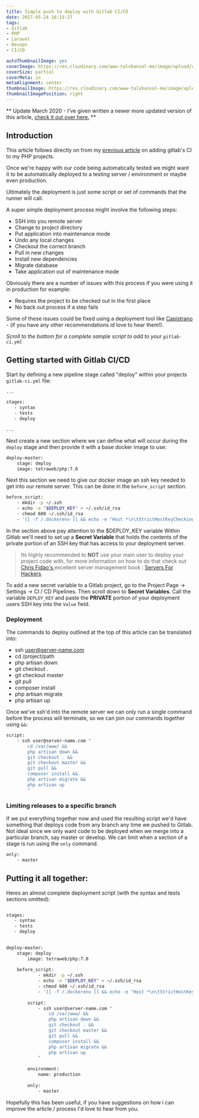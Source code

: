 ```yaml
---
title: Simple push to deploy with Gitlab CI/CD
date: 2017-05-24 16:15:27
tags:
- Gitlab
- PHP
- Laravel
- Devops
- CI/CD

autoThumbnailImage: yes
coverImage: https://res.cloudinary.com/www-talvbansal-me/image/upload/c_scale,w_1600/v1555352778/posts/westminister-sunset.jpg
coverSize: partial
coverMeta: in
metaAlignment: center
thumbnailImage: https://res.cloudinary.com/www-talvbansal-me/image/upload/c_scale,w_280/v1555352778/posts/westminister-sunset.jpg
thumbnailImagePosition: right
---
```


** Update March 2020 - I've given written a newer more updated version of this article, [check it out over here.](/blog/in-depth-gitlab-ci-cd-with-laravel-apps/) **

## Introduction

This article follows directly on from my [previous article](/blog/gitlab-ci-for-php-applications) on adding gitlab's CI to my PHP projects.

Once we're happy with our code being automatically tested we might want it to be automatically deployed to a testing server / environment or maybe even production. 
<!-- more -->
Ultimately the deployment is just some script or set of commands that the runner will call. 

A super simple deployment process might involve the following steps:
- SSH into you remote server
- Change to project directory
- Put application into maintenance mode 
- Undo any local changes 
- Checkout the correct branch 
- Pull in new changes
- Install new dependencies
- Migrate database
- Take application out of maintenance mode

Obviously there are a number of issues with this process if you were using it in production for example: 
- Requires the project to be checked out in the first place
- No back out process if a step fails

Some of these issues could be fixed using a deployment tool like [Capistrano](http://capistranorb.com/) - (if you have any other recommendations id love to hear them!).

*Scroll to the bottom for a complete sample script to add to your `gitlab-ci.yml`*

## Getting started with Gitlab CI/CD

Start by defining a new pipeline stage called "deploy" within your projects `gitlab-ci.yml` file:

```bash
...

stages:
   - syntax
   - tests
   - deploy

...
```

Next create a new section where we can define what will occur during the `deploy` stage and then provide it with a base docker image to use:

```bash
deploy-master:
    stage: deploy
	image: tetraweb/php:7.0
```

Next this section we need to give our docker image an ssh key needed to get into our remote server. This can be done in the `before_script` section. 

```bash
before_script:
	- mkdir -p ~/.ssh
	- echo -e "$DEPLOY_KEY" > ~/.ssh/id_rsa
	- chmod 600 ~/.ssh/id_rsa
	- '[[ -f /.dockerenv ]] && echo -e "Host *\n\tStrictHostKeyChecking no\n\n" > ~/.ssh/config'
```

In the section above pay attention to the $DEPLOY_KEY variable Within Gitlab we'll need to set up a **Secret Variable** that holds the contents of the private portion of an SSH key that has access to your deployment server.

>Its highly recommended to **NOT** use your main user to deploy your project code with, for more information on how to do that check out [Chris Fidao's ](https://twitter.com/fideloper) excellent server management book : [Servers For Hackers](https://serversforhackers.com/).

To add a new secret variable to a Gitlab project, go to the Project Page -> Settings -> CI / CD Pipelines. Then scroll down to **Secret Variables**. Call the variable `DEPLOY_KEY` and paste the **PRIVATE** portion of your deployment users SSH key into the `Value` field.

### Deployment

The commands to deploy outlined at the top of this article can be translated into:

- ssh user@server-name.com
- cd /project/path
- php artisan down
- git checkout .
- git checkout master
- git pull
- composer install
- php artisan migrate
- php artisan up

Once we've ssh'd into the remote server we can only run a single command before the process will terminate, so we can join our commands together using `&&`:

```bash
script:
	- ssh user@server-name.com "
	    cd /var/www/ &&
		php artisan down &&
		git checkout . &&
		git checkout master &&
		git pull &&
		composer install &&
		php artisan migrate &&
		php artisan up
		"
```

### Limiting releases to a specific branch

If we put everything together now and used the resulting script we'd have something that deploys code from any branch any time we pushed to Gitlab. Not ideal since we only want code to be deployed when we merge into a particular branch, say master or develop. We can limit when a section of a stage is run using the `only` command.

```bash
only:
	- master
```

## Putting it all together:

Heres an almost complete deployment script (with the syntax and tests sections omitted): 

```bash

stages:
   - syntax
   - tests
   - deploy
           

deploy-master:
    stage: deploy
        image: tetraweb/php:7.0       
                        
    before_script:
            - mkdir -p ~/.ssh
            - echo -e "$DEPLOY_KEY" > ~/.ssh/id_rsa
            - chmod 600 ~/.ssh/id_rsa
            - '[[ -f /.dockerenv ]] && echo -e "Host *\n\tStrictHostKeyChecking no\n\n" > ~/.ssh/config'
        
        script:
            - ssh user@server-name.com "
                cd /var/www/ &&
                php artisan down &&
                git checkout . &&
                git checkout master &&
                git pull &&
                composer install &&
                php artisan migrate &&
                php artisan up
            "
                                    
        environment:
            name: production
            
        only:
            - master
````


Hopefully this has been useful, if you have suggestions on how i can improve the article / process I'd love to hear from you.